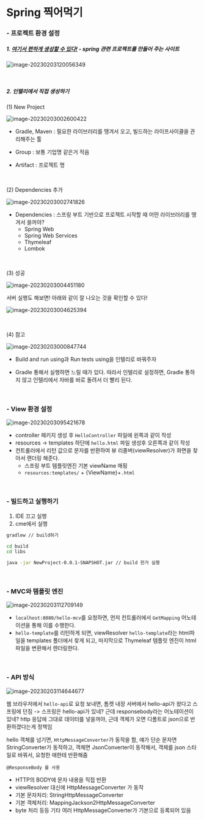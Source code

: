 # Spring 찍어먹기





### - 프로젝트 환경 설정

##### 1. [여기서 편하게 생성할 수 있다!](https://start.spring.io/) - spring 관련 프로젝트를 만들어 주는 사이트

![image-20230203120056349](Spring%20%EC%B0%8D%EC%96%B4%EB%A8%B9%EA%B8%B0.assets/image-20230203120056349.png)

<br>

##### 2. 인텔리에서 직접 생성하기

(1) New Project

![image-20230203002600422](Spring%20%EC%B0%8D%EC%96%B4%EB%A8%B9%EA%B8%B0.assets/image-20230203002600422.png)

- Gradle, Maven : 필요한 라이브러리를 땡겨서 오고, 빌드하는 라이프사이클을 관리해주는 툴

- Group : 보통 기업명 같은거 적음

- Artifact : 프로젝트 명

<br>

(2) Dependencies 추가

![image-20230203002741826](Spring%20%EC%B0%8D%EC%96%B4%EB%A8%B9%EA%B8%B0.assets/image-20230203002741826.png)

- Dependencies : 스프링 부트 기반으로 프로젝트 시작할 때 어떤 라이브러리를 땡겨서 쓸꺼야?
  - Spring Web
  - Spring Web Services
  - Thymeleaf 
  - Lombok

<br>

(3) 성공

![image-20230203004451180](Spring%20%EC%B0%8D%EC%96%B4%EB%A8%B9%EA%B8%B0.assets/image-20230203004451180.png)

서버 실행도 해보면! 아래와 같이 잘 나오는 것을 확인할 수 있다!

![image-20230203004625394](Spring%20%EC%B0%8D%EC%96%B4%EB%A8%B9%EA%B8%B0.assets/image-20230203004625394.png)



<br>

(4) 참고

![image-20230203000847744](Spring%20%EC%B0%8D%EC%96%B4%EB%A8%B9%EA%B8%B0.assets/image-20230203000847744.png)

- Build and run using과 Run tests using을 인텔리로 바꿔주자

- Gradle 통해서 실행하면 느릴 때가 있다. 따라서 인텔리로 설정하면, Gradle 통하지 않고 인텔리에서 자바를 바로 돌려서 더 빨리 된다.

<br>

### - View 환경 설정

![image-20230203095421678](Spring%20%EC%B0%8D%EC%96%B4%EB%A8%B9%EA%B8%B0.assets/image-20230203095421678.png)

- controller 패키지 생성 후 `HelloController` 파일에 왼쪽과 같이 작성
- resources -> templates 하단에 `hello.html` 파일 생성후 오른쪽과 같이 작성
- 컨트롤러에서 리턴 값으로 문자를 반환하여 뷰 리졸버(viewResolver)가 화면을 찾아서 랜더링 해준다.
  - 스프링 부트 템플릿엔진 기본 viewName 매핑
  - `resources:templates/` + {ViewName}+`.html`

<br>

### - 빌드하고 실행하기

1. IDE 끄고 실행
2. cme에서 실행

```bash
gradlew // build하기

cd build
cd libs

java -jar NewProject-0.0.1-SNAPSHOT.jar // build 한거 실행
```

<br>

### - MVC와 템플릿 엔진

![image-20230203112709149](Spring%20%EC%B0%8D%EC%96%B4%EB%A8%B9%EA%B8%B0.assets/image-20230203112709149.png)

- `localhost:8080/hello-mcv`를 요청하면, 먼저 컨트롤러에서 `GetMapping` 어노테이션을 통해 이를 수행한다.
- `hello-template`를 리턴하게 되면, viewResolver `hello-template`라는 html파일을 templates 폴더에서 찾게 되고, 마지막으로 Thymeleaf 템플릿 엔진이 html 파일을 변환해서 렌더링한다.

<br>

### - API 방식

![image-20230203114644677](Spring%20%EC%B0%8D%EC%96%B4%EB%A8%B9%EA%B8%B0.assets/image-20230203114644677.png)

웹 브라우저에서 `hello-api`로 요청 보내면, 톰켓 내장 서버에서 hello-api가 왔다고 스프링에 던짐 -> 스프링은 hello-api가 있네? 근데 responsebody라는 어노테이션이 있네? http 응답에 그대로 데이터를 넣을꺼야, 근데 객체가 오면 디폴트로 json으로 반환하겠다는게 정책임

hello 객체를 넘기면, `HttpMessageConverter`가 동작을 함, 얘가 단순 문자면 StringConverter가 동작하고, 객체면 JsonConverter이 동작해서, 객체를 json 스타일로 바꿔서, 요청한 애한테 반환해줌

`@ResponseBody 를 사용` 

- HTTP의 BODY에 문자 내용을 직접 반환 
- viewResolver 대신에 HttpMessageConverter 가 동작 
- 기본 문자처리: StringHttpMessageConverter 
- 기본 객체처리: MappingJackson2HttpMessageConverter 
- byte 처리 등등 기타 여러 HttpMessageConverter가 기본으로 등록되어 있음